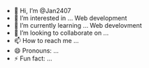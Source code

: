 - 👋 Hi, I’m @Jan2407
- 👀 I’m interested in ... Web development
- 🌱 I’m currently learning ... Web develovment 
- 💞️ I’m looking to collaborate on ...
- 📫 How to reach me ...
- 😄 Pronouns: ...
- ⚡ Fun fact: ...

<!---
Jan2407/Jan2407 is a ✨ special ✨ repository because its `README.md` (this file) appears on your GitHub profile.
You can click the Preview link to take a look at your changes.
--->

